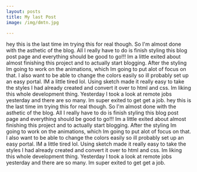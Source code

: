 ```yaml
---
layout: posts
title: My last Post
image: /img/dmtn.jpg

---
```



hey this is the last time im trying this for real though. So I'm almost done with the asthetic of the blog. All I really have to do is finish styling this blog post page and everything should be good to go!!! Im a little exited about almost finishing this project and to actually start blogging. After the styling Im going to work on the animations, which Im going to put alot of focus on that. I also want to be able to change the colors easily so ill probably set up an easy portal. IM a little tired lol. Using sketch made it really easy to take the styles I had already created and convert it over to html and css. Im liking this whole development thing. Yesterday I took a look at remote jobs yesterday and there are so many. Im super exited to get get a job.
hey this is the last time im trying this for real though. So I'm almost done with the asthetic of the blog. All I really have to do is finish styling this blog post page and everything should be good to go!!! Im a little exited about almost finishing this project and to actually start blogging. After the styling Im going to work on the animations, which Im going to put alot of focus on that. I also want to be able to change the colors easily so ill probably set up an easy portal. IM a little tired lol. Using sketch made it really easy to take the styles I had already created and convert it over to html and css. Im liking this whole development thing. Yesterday I took a look at remote jobs yesterday and there are so many. Im super exited to get get a job.